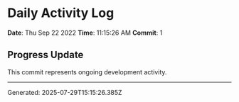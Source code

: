 # Daily Activity Log

**Date**: Thu Sep 22 2022
**Time**: 11:15:26 AM
**Commit**: 1

## Progress Update

This commit represents ongoing development activity.

---
Generated: 2025-07-29T15:15:26.385Z
